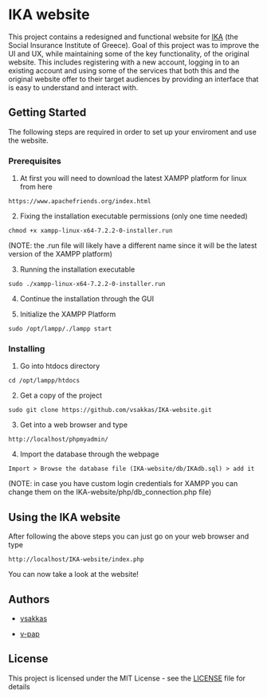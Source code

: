 # IKA website

This project contains a redesigned and functional website for [IKA](http://www.ika.gr/gr/home.cfm) (the Social Insurance Institute of Greece). Goal of this project was to improve the UI and UX, while maintaining some of the key functionality, of the original website. This includes registering with a new account, logging in to an existing account and using some of the services that both this and the original website offer to their target audiences by providing an interface that is easy to understand and interact with.

## Getting Started

The following steps are required in order to set up your enviroment and use the website.

### Prerequisites

1) At first you will need to download the latest XAMPP platform for linux from here
```
https://www.apachefriends.org/index.html
```
2) Fixing the installation executable permissions (only one time needed) 
```
chmod +x xampp-linux-x64-7.2.2-0-installer.run
```
(NOTE: the .run file will likely have a different name since it will be the latest version of the XAMPP platform)

3) Running the installation executable 
```
sudo ./xampp-linux-x64-7.2.2-0-installer.run
```
4) Continue the installation through the GUI

5) Initialize the XAMPP Platform
```
sudo /opt/lampp/./lampp start
```

### Installing

1) Go into htdocs directory
```
cd /opt/lampp/htdocs
```
2) Get a copy of the project
```
sudo git clone https://github.com/vsakkas/IKA-website.git
```
3) Get into a web browser and type
```
http://localhost/phpmyadmin/
```
4) Import the database through the webpage
```
Import > Browse the database file (IKA-website/db/IKAdb.sql) > add it
```
(NOTE: in case you have custom login credentials for XAMPP you can change them on the IKA-website/php/db_connection.php file)

## Using the IKA website

After following the above steps you can just go on your web browser and type

```
http://localhost/IKA-website/index.php
```
You can now take a look at the website!

## Authors
* [vsakkas](https://github.com/vsakkas)

* [v-pap](https://github.com/v-pap)

## License

This project is licensed under the MIT License - see the [LICENSE](LICENSE) file for details
